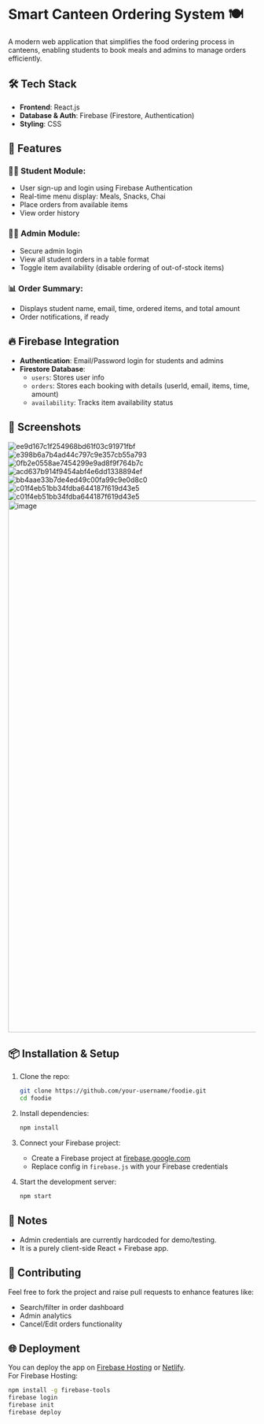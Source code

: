 
# Smart Canteen Ordering System 🍽️

A modern web application that simplifies the food ordering process in canteens, enabling students to book meals and admins to manage orders efficiently.

## 🛠 Tech Stack

- **Frontend**: React.js  
- **Database & Auth**: Firebase (Firestore, Authentication)  
- **Styling**: CSS

## 🚀 Features

### 👨‍🎓 Student Module:
- User sign-up and login using Firebase Authentication
- Real-time menu display: Meals, Snacks, Chai
- Place orders from available items
- View order history

### 🧑‍💼 Admin Module:
- Secure admin login
- View all student orders in a table format
- Toggle item availability (disable ordering of out-of-stock items)

### 📊 Order Summary:
- Displays student name, email, time, ordered items, and total amount
- Order notifications, if ready

## 🔥 Firebase Integration

- **Authentication**: Email/Password login for students and admins  
- **Firestore Database**:  
  - `users`: Stores user info  
  - `orders`: Stores each booking with details (userId, email, items, time, amount)  
  - `availability`: Tracks item availability status

## 📸 Screenshots

![ee9d167c1f254968bd61f03c91971fbf](https://github.com/user-attachments/assets/397aa0f6-296d-4a4c-bd05-d56707dc7562)
![e398b6a7b4ad44c797c9e357cb55a793](https://github.com/user-attachments/assets/d3313b79-e3b0-431b-b2ef-8aaa8bae37b7)
![0fb2e0558ae7454299e9ad8f9f764b7c](https://github.com/user-attachments/assets/942b19c5-499b-4924-a741-6854f87adf87)
![acd637b914f9454abf4e6dd1338894ef](https://github.com/user-attachments/assets/05f6462e-b604-430f-84e6-7c42ddedf465)
![bb4aae33b7de4ed49c00fa99c9e0d8c0](https://github.com/user-attachments/assets/3cdaaf39-fff0-496f-b2b8-cefcdd289607)
![c01f4eb51bb34fdba644187f619d43e5](https://github.com/user-attachments/assets/b514bab3-3d07-4385-993e-dfe79ca47138)
![c01f4eb51bb34fdba644187f619d43e5](https://github.com/user-attachments/assets/2ac88475-d191-4770-8573-9d63fe46c290)
<img width="1920" height="1080" alt="image" src="https://github.com/user-attachments/assets/5f91cf13-f4c7-4e60-b736-d918c3f93c95" />

## 📦 Installation & Setup

1. Clone the repo:
   ```bash
   git clone https://github.com/your-username/foodie.git
   cd foodie
   ```

2. Install dependencies:
   ```bash
   npm install
   ```

3. Connect your Firebase project:
   - Create a Firebase project at [firebase.google.com](https://firebase.google.com/)
   - Replace config in `firebase.js` with your Firebase credentials

4. Start the development server:
   ```bash
   npm start
   ```

## 📌 Notes

- Admin credentials are currently hardcoded for demo/testing.
- It is a purely client-side React + Firebase app.

## 🤝 Contributing

Feel free to fork the project and raise pull requests to enhance features like:
- Search/filter in order dashboard
- Admin analytics
- Cancel/Edit orders functionality
  
## 🌐 Deployment

You can deploy the app on [Firebase Hosting](https://firebase.google.com/docs/hosting) or [Netlify](https://www.netlify.com/).  
For Firebase Hosting:
```bash
npm install -g firebase-tools
firebase login
firebase init
firebase deploy
```
